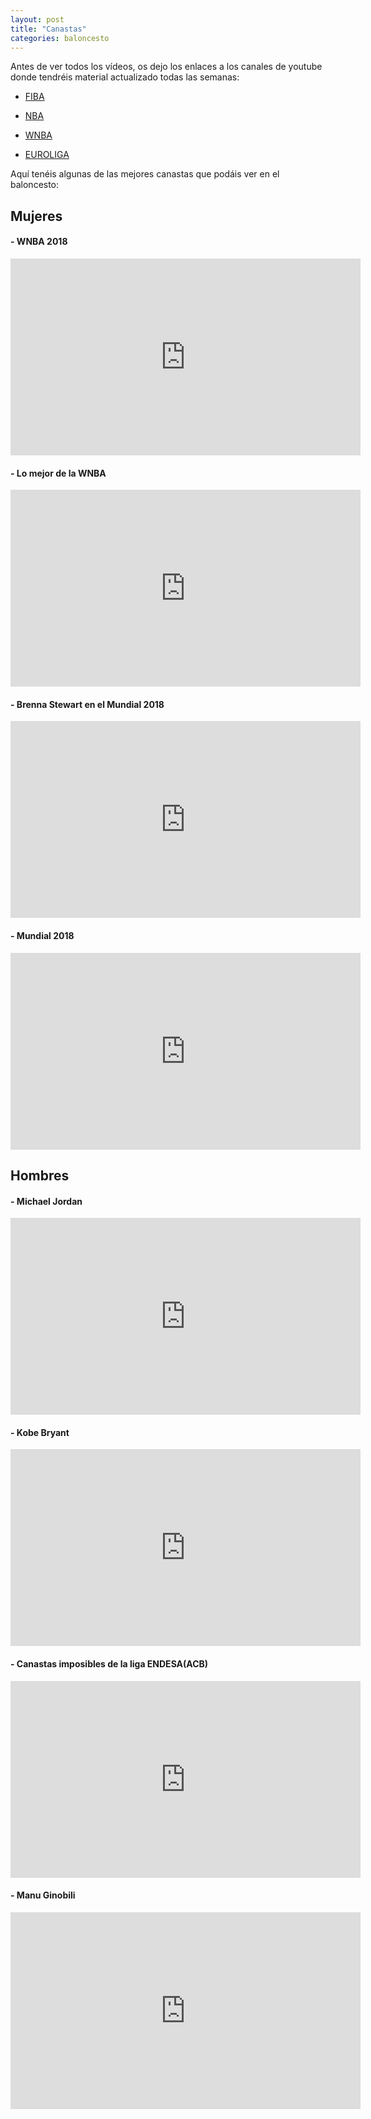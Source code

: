 ```yaml
---
layout: post
title: "Canastas"
categories: baloncesto
---
```

Antes de ver todos los vídeos, os dejo los enlaces a los canales de youtube donde tendréis material actualizado todas las semanas:

* [FIBA](https://www.youtube.com/results?search_query=fiba)

* [NBA](https://www.youtube.com/results?search_query=NBA)

* [WNBA](https://www.youtube.com/channel/UCO9a_ryN_l7DIDS-VIt-zmw)

* [EUROLIGA](https://www.youtube.com/channel/UCGr3nR_XH9r6E5b09ZJAT9w)

Aquí tenéis algunas de las mejores canastas que podáis ver en el baloncesto:

## Mujeres

#### - WNBA 2018 
 
<iframe width="560" height="315" src="https://www.youtube.com/embed/8LDCoX2a06A" frameborder="0" allow="accelerometer; autoplay; encrypted-media; gyroscope; picture-in-picture" allowfullscreen></iframe>

#### - Lo mejor de la WNBA

<iframe width="560" height="315" src="https://www.youtube.com/embed/mzmew29H5H4" title="YouTube video player" frameborder="0" allow="accelerometer; autoplay; clipboard-write; encrypted-media; gyroscope; picture-in-picture" allowfullscreen></iframe>

#### - Brenna Stewart en el Mundial 2018

<iframe width="560" height="315" src="https://www.youtube.com/embed/crys88Ycvxw" title="YouTube video player" frameborder="0" allow="accelerometer; autoplay; clipboard-write; encrypted-media; gyroscope; picture-in-picture" allowfullscreen></iframe>

#### - Mundial 2018

<iframe width="560" height="315" src="https://www.youtube.com/embed/ycww2RhaV7A" title="YouTube video player" frameborder="0" allow="accelerometer; autoplay; clipboard-write; encrypted-media; gyroscope; picture-in-picture" allowfullscreen></iframe>

## Hombres

#### - Michael Jordan 

<iframe width="560" height="315" src="https://www.youtube.com/embed/8FwgVZdCpGk" frameborder="0" allow="accelerometer; autoplay; encrypted-media; gyroscope; picture-in-picture" allowfullscreen></iframe>


#### - Kobe Bryant 

<iframe width="560" height="315" src="https://www.youtube.com/embed/T06yJR-Xzd4" frameborder="0" allow="accelerometer; autoplay; encrypted-media; gyroscope; picture-in-picture" allowfullscreen></iframe>


#### - Canastas imposibles de la liga ENDESA(ACB) 

<iframe width="560" height="315" src="https://www.youtube.com/embed/VAf2wpVWeas" frameborder="0" allow="accelerometer; autoplay; encrypted-media; gyroscope; picture-in-picture" allowfullscreen></iframe>

#### - Manu Ginobili 

<iframe width="560" height="315" src="https://www.youtube.com/embed/AJUhzQEPCvE" frameborder="0" allow="accelerometer; autoplay; encrypted-media; gyroscope; picture-in-picture" allowfullscreen></iframe>

